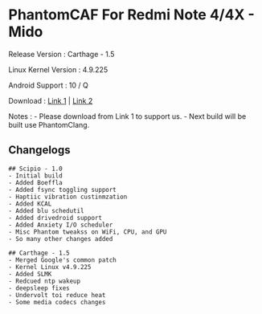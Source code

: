 # PhantomCAF For Redmi Note 4/4X - Mido

Release Version : Carthage - 1.5 

Linux Kernel Version : 4.9.225

Android Support : 10 / Q


Download : [Link 1](https://semawur.com/lDiVzg6J) | [Link 2](https://drive.google.com/file/d/116VBqSifQl1dXoprFBRwRLBEUNsApTY8/view?usp=sharing)

Notes : - Please download from Link 1 to support us.
        - Next build will be built use PhantomClang.
        
## Changelogs

```
## Scipio - 1.0
- Initial build
- Added Boeffla
- Added fsync toggling support
- Haptiic vibration custinmzation
- Added KCAL
- Added blu schedutil
- Added drivedroid support
- Added Anxiety I/O scheduler
- Misc Phantom tweakss on WiFi, CPU, and GPU
- So many other changes added

## Carthage - 1.5
- Merged Google's common patch
- Kernel Linux v4.9.225
- Added SLMK
- Redcued ntp wakeup
- deepsleep fixes
- Undervolt toi reduce heat
- Some media codecs changes

```
